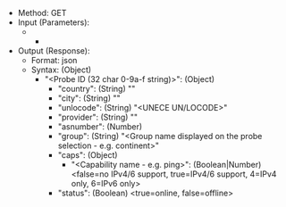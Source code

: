 * Method: GET
* Input (Parameters):
  * -
* Output (Response):
  * Format: json
  * Syntax: (Object)
    * "<Probe ID (32 char 0-9a-f string)>": (Object)
      * "country": (String) "<Country Name>"
      * "city": (String) "<City Name>"
      * "unlocode": (String) "<UNECE UN/LOCODE>"
      * "provider": (String) "<ISP>"
      * "asnumber": (Number) <BGP AS Number of the ISP or the upstream if single-homed>
      * "group": (String) "<Group name displayed on the probe selection - e.g. continent>"
      * "caps": (Object)
        * "<Capability name - e.g. ping>": (Boolean|Number) <false=no IPv4/6 support, true=IPv4/6 support, 4=IPv4 only, 6=IPv6 only>
      * "status": (Boolean) <true=online, false=offline>